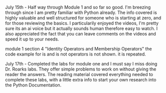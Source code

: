 July 15th - 
    Half way through Module 1 and so far so good. I'm breezing through since I am pretty familiar with Python already.
    The info covered is highly valuable and well structured for someone who is starting at zero, and for those reviewing the basics.
    I particularily enjoyed the videos, I'm pretty sure its an ai voice but it actually sounds human therefore easy to watch.
    I also appreciated the fact that you can leave comments on the videos and speed it up to your needs.

module 1 section 4 "Identity Operators and Membership Operators" the code example for is and is not operators is not shown. it is repeated.

July 17th -
    Completed the labs for module one and I must say I miss doing Dr. Roarks labs. They offer simple problems to work on without giving the reader the answers.
    The reading material covered everything needed to complete these labs, with a little extra info to start your own research into the Python Documentation.